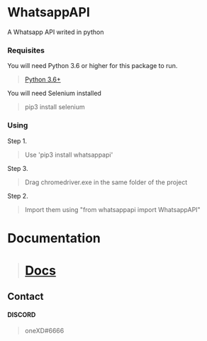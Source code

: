 # WhatsappAPI

A Whatsapp API writed in python

### Requisites

You will need Python 3.6 or higher for this package to run.

> <a href="https://www.python.org/downloads/release/python-360/" target="_blank">Python 3.6+</a>

You will need Selenium installed

> pip3 install selenium

### Using

Step 1.

> Use 'pip3 install whatsappapi'

Step 3.

> Drag chromedriver.exe in the same folder of the project

Step 2.

> Import them using "from whatsappapi import WhatsappAPI"

# Documentation

> # <a href="https://github.com/oneXD/whatsappy/wiki/Documentation" target="_blank">Docs</a>


## Contact

#### DISCORD

> oneXD#6666
